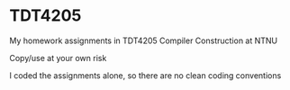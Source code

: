 # TDT4205
My homework assignments in TDT4205 Compiler Construction at NTNU  

Copy/use at your own risk  

I coded the assignments alone, so there are no clean coding conventions  

